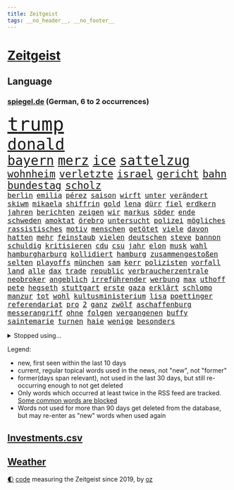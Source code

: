 ```yaml
---
title: Zeitgeist
tags: __no_header__, __no_footer__
---
```


# [Zeitgeist](https://oliz.io/zeitgeist/)

## Language

<h3><a href="https://www.spiegel.de" target="_blank">spiegel.de</a> (German, 6 to 2 occurrences)</h3>
<p style="font-family:monospace">
<span style="font-size:32pt"><a href="news_links.html#trump" class="current">trump</a></span>
<br>
<span style="font-size:27pt"><a href="news_links.html#donald" class="current">donald</a></span>
<br>
<span style="font-size:22pt"><a href="news_links.html#bayern" class="current">bayern</a></span>
<span style="font-size:22pt"><a href="news_links.html#merz" class="current">merz</a></span>
<span style="font-size:22pt"><a href="news_links.html#ice" class="current">ice</a></span>
<span style="font-size:22pt"><a href="news_links.html#sattelzug" class="new">sattelzug</a></span>
<br>
<span style="font-size:17pt"><a href="news_links.html#wohnheim" class="new">wohnheim</a></span>
<span style="font-size:17pt"><a href="news_links.html#verletzte" class="current">verletzte</a></span>
<span style="font-size:17pt"><a href="news_links.html#israel" class="current">israel</a></span>
<span style="font-size:17pt"><a href="news_links.html#gericht" class="current">gericht</a></span>
<span style="font-size:17pt"><a href="news_links.html#bahn" class="current">bahn</a></span>
<span style="font-size:17pt"><a href="news_links.html#bundestag" class="current">bundestag</a></span>
<span style="font-size:17pt"><a href="news_links.html#scholz" class="current">scholz</a></span>
<br>
<span style="font-size:12pt"><a href="news_links.html#berlin" class="current">berlin</a></span>
<span style="font-size:12pt"><a href="news_links.html#emilia" class="current">emilia</a></span>
<span style="font-size:12pt"><a href="news_links.html#pérez" class="current">pérez</a></span>
<span style="font-size:12pt"><a href="news_links.html#saison" class="current">saison</a></span>
<span style="font-size:12pt"><a href="news_links.html#wirft" class="current">wirft</a></span>
<span style="font-size:12pt"><a href="news_links.html#unter" class="current">unter</a></span>
<span style="font-size:12pt"><a href="news_links.html#verändert" class="current">verändert</a></span>
<span style="font-size:12pt"><a href="news_links.html#skiwm" class="new">skiwm</a></span>
<span style="font-size:12pt"><a href="news_links.html#mikaela" class="current">mikaela</a></span>
<span style="font-size:12pt"><a href="news_links.html#shiffrin" class="current">shiffrin</a></span>
<span style="font-size:12pt"><a href="news_links.html#gold" class="current">gold</a></span>
<span style="font-size:12pt"><a href="news_links.html#lena" class="new">lena</a></span>
<span style="font-size:12pt"><a href="news_links.html#dürr" class="current">dürr</a></span>
<span style="font-size:12pt"><a href="news_links.html#fiel" class="current">fiel</a></span>
<span style="font-size:12pt"><a href="news_links.html#erdkern" class="new">erdkern</a></span>
<span style="font-size:12pt"><a href="news_links.html#jahren" class="current">jahren</a></span>
<span style="font-size:12pt"><a href="news_links.html#berichten" class="current">berichten</a></span>
<span style="font-size:12pt"><a href="news_links.html#zeigen" class="current">zeigen</a></span>
<span style="font-size:12pt"><a href="news_links.html#wir" class="current">wir</a></span>
<span style="font-size:12pt"><a href="news_links.html#markus" class="current">markus</a></span>
<span style="font-size:12pt"><a href="news_links.html#söder" class="current">söder</a></span>
<span style="font-size:12pt"><a href="news_links.html#ende" class="current">ende</a></span>
<span style="font-size:12pt"><a href="news_links.html#schweden" class="current">schweden</a></span>
<span style="font-size:12pt"><a href="news_links.html#amoktat" class="new">amoktat</a></span>
<span style="font-size:12pt"><a href="news_links.html#örebro" class="new">örebro</a></span>
<span style="font-size:12pt"><a href="news_links.html#untersucht" class="current">untersucht</a></span>
<span style="font-size:12pt"><a href="news_links.html#polizei" class="current">polizei</a></span>
<span style="font-size:12pt"><a href="news_links.html#mögliches" class="current">mögliches</a></span>
<span style="font-size:12pt"><a href="news_links.html#rassistisches" class="current">rassistisches</a></span>
<span style="font-size:12pt"><a href="news_links.html#motiv" class="current">motiv</a></span>
<span style="font-size:12pt"><a href="news_links.html#menschen" class="current">menschen</a></span>
<span style="font-size:12pt"><a href="news_links.html#getötet" class="current">getötet</a></span>
<span style="font-size:12pt"><a href="news_links.html#viele" class="current">viele</a></span>
<span style="font-size:12pt"><a href="news_links.html#davon" class="current">davon</a></span>
<span style="font-size:12pt"><a href="news_links.html#hatten" class="current">hatten</a></span>
<span style="font-size:12pt"><a href="news_links.html#mehr" class="current">mehr</a></span>
<span style="font-size:12pt"><a href="news_links.html#feinstaub" class="new">feinstaub</a></span>
<span style="font-size:12pt"><a href="news_links.html#vielen" class="current">vielen</a></span>
<span style="font-size:12pt"><a href="news_links.html#deutschen" class="current">deutschen</a></span>
<span style="font-size:12pt"><a href="news_links.html#steve" class="current">steve</a></span>
<span style="font-size:12pt"><a href="news_links.html#bannon" class="current">bannon</a></span>
<span style="font-size:12pt"><a href="news_links.html#schuldig" class="current">schuldig</a></span>
<span style="font-size:12pt"><a href="news_links.html#kritisieren" class="current">kritisieren</a></span>
<span style="font-size:12pt"><a href="news_links.html#cdu" class="current">cdu</a></span>
<span style="font-size:12pt"><a href="news_links.html#csu" class="current">csu</a></span>
<span style="font-size:12pt"><a href="news_links.html#jahr" class="current">jahr</a></span>
<span style="font-size:12pt"><a href="news_links.html#elon" class="current">elon</a></span>
<span style="font-size:12pt"><a href="news_links.html#musk" class="current">musk</a></span>
<span style="font-size:12pt"><a href="news_links.html#wahl" class="current">wahl</a></span>
<span style="font-size:12pt"><a href="news_links.html#hamburgharburg" class="new">hamburgharburg</a></span>
<span style="font-size:12pt"><a href="news_links.html#kollidiert" class="current">kollidiert</a></span>
<span style="font-size:12pt"><a href="news_links.html#hamburg" class="current">hamburg</a></span>
<span style="font-size:12pt"><a href="news_links.html#zusammengestoßen" class="current">zusammengestoßen</a></span>
<span style="font-size:12pt"><a href="news_links.html#selten" class="current">selten</a></span>
<span style="font-size:12pt"><a href="news_links.html#playoffs" class="current">playoffs</a></span>
<span style="font-size:12pt"><a href="news_links.html#münchen" class="current">münchen</a></span>
<span style="font-size:12pt"><a href="news_links.html#sam" class="current">sam</a></span>
<span style="font-size:12pt"><a href="news_links.html#kerr" class="current">kerr</a></span>
<span style="font-size:12pt"><a href="news_links.html#polizisten" class="current">polizisten</a></span>
<span style="font-size:12pt"><a href="news_links.html#vorfall" class="current">vorfall</a></span>
<span style="font-size:12pt"><a href="news_links.html#land" class="current">land</a></span>
<span style="font-size:12pt"><a href="news_links.html#alle" class="current">alle</a></span>
<span style="font-size:12pt"><a href="news_links.html#dax" class="current">dax</a></span>
<span style="font-size:12pt"><a href="news_links.html#trade" class="new">trade</a></span>
<span style="font-size:12pt"><a href="news_links.html#republic" class="new">republic</a></span>
<span style="font-size:12pt"><a href="news_links.html#verbraucherzentrale" class="current">verbraucherzentrale</a></span>
<span style="font-size:12pt"><a href="news_links.html#neobroker" class="new">neobroker</a></span>
<span style="font-size:12pt"><a href="news_links.html#angeblich" class="current">angeblich</a></span>
<span style="font-size:12pt"><a href="news_links.html#irreführender" class="new">irreführender</a></span>
<span style="font-size:12pt"><a href="news_links.html#werbung" class="current">werbung</a></span>
<span style="font-size:12pt"><a href="news_links.html#max" class="current">max</a></span>
<span style="font-size:12pt"><a href="news_links.html#uthoff" class="new">uthoff</a></span>
<span style="font-size:12pt"><a href="news_links.html#pete" class="current">pete</a></span>
<span style="font-size:12pt"><a href="news_links.html#hegseth" class="current">hegseth</a></span>
<span style="font-size:12pt"><a href="news_links.html#stuttgart" class="current">stuttgart</a></span>
<span style="font-size:12pt"><a href="news_links.html#erste" class="current">erste</a></span>
<span style="font-size:12pt"><a href="news_links.html#gaza" class="current">gaza</a></span>
<span style="font-size:12pt"><a href="news_links.html#erklärt" class="current">erklärt</a></span>
<span style="font-size:12pt"><a href="news_links.html#schlomo" class="new">schlomo</a></span>
<span style="font-size:12pt"><a href="news_links.html#manzur" class="new">manzur</a></span>
<span style="font-size:12pt"><a href="news_links.html#tot" class="current">tot</a></span>
<span style="font-size:12pt"><a href="news_links.html#wohl" class="current">wohl</a></span>
<span style="font-size:12pt"><a href="news_links.html#kultusministerium" class="new">kultusministerium</a></span>
<span style="font-size:12pt"><a href="news_links.html#lisa" class="current">lisa</a></span>
<span style="font-size:12pt"><a href="news_links.html#poettinger" class="current">poettinger</a></span>
<span style="font-size:12pt"><a href="news_links.html#referendariat" class="current">referendariat</a></span>
<span style="font-size:12pt"><a href="news_links.html#pro" class="current">pro</a></span>
<span style="font-size:12pt"><a href="news_links.html#2" class="current">2</a></span>
<span style="font-size:12pt"><a href="news_links.html#ganz" class="current">ganz</a></span>
<span style="font-size:12pt"><a href="news_links.html#zwölf" class="current">zwölf</a></span>
<span style="font-size:12pt"><a href="news_links.html#aschaffenburg" class="current">aschaffenburg</a></span>
<span style="font-size:12pt"><a href="news_links.html#messerangriff" class="current">messerangriff</a></span>
<span style="font-size:12pt"><a href="news_links.html#ohne" class="current">ohne</a></span>
<span style="font-size:12pt"><a href="news_links.html#folgen" class="current">folgen</a></span>
<span style="font-size:12pt"><a href="news_links.html#vergangenen" class="current">vergangenen</a></span>
<span style="font-size:12pt"><a href="news_links.html#buffy" class="new">buffy</a></span>
<span style="font-size:12pt"><a href="news_links.html#saintemarie" class="new">saintemarie</a></span>
<span style="font-size:12pt"><a href="news_links.html#turnen" class="current">turnen</a></span>
<span style="font-size:12pt"><a href="news_links.html#haie" class="new">haie</a></span>
<span style="font-size:12pt"><a href="news_links.html#wenige" class="current">wenige</a></span>
<span style="font-size:12pt"><a href="news_links.html#besonders" class="current">besonders</a></span>
</p>
<details>
<summary>Stopped using...</summary>
<p class="former" style="font-size:12pt">
besorgt(1572) lufthansa(1572) verlegt(1572) angeklagt(1571) 37(1570) anspruch(1570) arbeitsplatz(1570) bereich(1570) entlastet(1570) umfeld(1570) versuchten(1570) 2015(1569) arm(1569) aufgefordert(1569) konzerne(1569) mediziner(1569) festnahme(1568) steigende(1568) veranstaltung(1568) verschiebt(1568) 5(1567) frankfurter(1567) klein(1567) lastwagen(1567) sachsenanhalt(1567) usbundesstaat(1567) bayerischen(1566) nummer(1566) szenen(1566) terroristen(1566) vielerorts(1566) altes(1565) blicken(1565) britischer(1565) kämpfte(1565) mai(1565) menge(1565) minute(1565) schwarzen(1565) härter(1564) jagd(1564) party(1564) rückschlag(1564) spdpolitiker(1564) ursula(1564) wales(1564) übersicht(1564) genannt(1563) hinterlassen(1563) solle(1563) street(1563) thailand(1563) zeichnet(1563) zurzeit(1563) anne(1562) fällen(1562) messi(1562) orbán(1562) rand(1562) ungarns(1562) viktor(1562) hubschrauber(1561) streitkräfte(1561) trennung(1560) verbreiten(1560) hubertus(1559) störung(1559) 32(1558) größter(1558) leyen(1558) vorstellen(1558) hotels(1557) kürzlich(1557) trafen(1557) lkw(1556) aufnahme(1555) anzeichen(1554) eigentümer(1554) schüssen(1554) erkrankt(1553) stieg(1553) gesamten(1552) brechen(1548) konsum(1548) polnische(1548) behalten(1546) empfiehlt(1546) beschlagnahmt(1543) großem(1543) pkw(1543) politikerin(1541) sportler(1538) top(1538) katar(1536) dauert(1526) hinweis(1526) günther(1525) entspannt(1518) verdoppelt(1517) gebieten(1513) schadensersatz(1506) blut(1390) airline(1380) videoaufnahmen(1325) bundesanwaltschaft(1298) wellen(1276) gesund(1274) weibliche(1265) schwarz(1262) exil(1257) haushalt(1238) hawaii(1230) tiger(1222) rauswurf(1203) einschätzungen(1201) zentralen(1196) zeitpunkt(1189) volksverhetzung(1184) bekannteste(1166) unserem(1162) airlines(1161) außenministerium(1152) kiews(1152) schloss(1141) buschmann(1134) texte(1132) waffenlieferungen(1123) ring(1111) überwachung(1109) desto(1108) lohnen(1080) terror(1058) beschuss(1055) unmittelbar(1051) kriegsbeginn(1037) iranische(1034) erlauben(1024) gewerkschaften(1022) ausstieg(1014) schwarzes(1011) verärgert(997) perfekte(993) harter(986) ehrt(983) suchte(981) computer(975) verklagen(973) japanische(968) galten(965) zufrieden(965) tierschützer(961) jimmy(957) schwimmen(948) quiz(943) jemals(939) tägliches(935) erlegen(928) islamisten(924) ähnlichen(923) zurückhaltung(918) effekt(908) gehirn(907) allgemeinwissen(886) geschehens(886) politischgesellschaftlichen(886) themengebieten(886) kompliziert(850) überraschenden(848) lionel(841) carter(831) deuten(828) rückstand(825) kohl(822) luftangriffe(813) wirtschaftliche(793) technische(786) fenster(782) machtkampf(779) flogen(774) reichsbürger(761) überschritten(761) viertagewoche(754) befasst(735) getragen(733) liebt(732) rechtsaußen(723) gravierende(719) kleinere(717) läufer(715) anlagen(682) höcke(677) bier(670) startete(660) boomt(658) fußballverband(650) helmut(643) evakuierung(629) katrin(624) spektakulären(617) pilot(616) neuwahlen(611) sächsischen(597) erkennt(596) cool(594) rasen(592) rechtsextremer(586) stellvertretende(579) langjährigen(575) verteuern(566) eauto(556) durchschnitt(554) heim(554) höheren(552) strenger(552) torwart(540) erschien(539) erschweren(536) südkoreanische(536) genossen(532) gedreht(530) völkermord(528) dauerte(521) drehte(519) trinken(507) besserung(501) vorgang(496) aserbaidschan(493) teslachef(484) überraschte(484) management(472) 22jährige(470) absicht(470) aufruhr(470) gerechnet(470) nächte(468) kippt(466) haftbefehle(464) propalästinensische(459) bundes(456) geräumt(453) reagierten(450) verwenden(443) attraktiver(442) gestritten(428) reichweite(420) bereichen(418) bett(418) damaligen(415) stoffe(411) hits(406) rauch(405) erschoss(403) politischer(403) bahnen(402) österreicher(393) geschützt(392) abgefeuert(387) bezeichnete(386) normalerweise(385) kreise(382) barack(378) format(376) katz(372) sächsische(371) japaner(368) darsteller(365) ball(363) verbündete(361) sap(360) great(359) weltstar(359) finanzielle(358) go(356) pünktlich(356) ismail(355) manipulation(355) korrigiert(354) nackte(354) hummels(353) gefühle(350) inakzeptabel(349) mats(349) trainers(348) gitarrist(346) rechtlichen(345) riefen(345) gefälschter(342) anfeindungen(337) glimpflich(332) rechtslage(331) agenda(330) schweigegeldprozess(330) unangenehme(326) jenseits(325) superstars(324) verdachts(323) eukommissionspräsidentin(322) parlamentarischen(321) beworfen(318) scheidung(316) alec(315) baldwin(315) khamenei(315) vorab(314) dürfe(305) schnelles(305) aktie(300) ausprobiert(300) passagieren(299) balkon(298) modernen(297) auswärtigen(296) statistische(293) dürre(292) fangen(292) bedingung(291) gegend(291) einheimische(290) israelgazakonflikt(290) set(290) ursachen(290) alias(289) instanz(288) verrat(285) gesenkt(283) zahlreicher(283) leuten(281) leitungen(280) zivilgesellschaft(279) obdachlosen(278) breitet(277) längste(275) atomenergiebehörde(274) kontrollen(274) außergewöhnliche(273) mau(273) militärischer(271) dschihadisten(270) beck(269) sportwissenschaftler(269) wittert(268) ewig(267) unglücklich(267) bußgeld(266) meinungsfreiheit(265) protokoll(264) dänische(262) laufender(262) vorfalls(262) hals(259) heizt(259) aufkommen(257) liest(257) heimatstadt(256) arbeitslosigkeit(255) bnd(255) reiz(255) regensburg(251) schütze(251) kanzlerschaft(250) auszubildende(249) feier(249) gottschalk(249) bilden(248) südamerika(248) weicht(245) kaulitz(244) s(242) verbrenneraus(242) breiten(241) neueste(241) notarzt(241) trainierte(241) entsprechend(240) glaubte(240) bahnverkehr(239) dresdner(237) paradies(237) crash(236) evakuierungen(236) ereignisse(235) scharfen(233) papa(231) hinein(230) besiegte(229) koalitionen(228) normalen(227) johnny(225) lügt(224) angelina(223) co₂ausstoß(223) atem(221) bester(221) surfer(221) netflixdoku(220) koma(217) süddeutschland(217) einzelhandel(216) gelebt(215) reihen(214) zoff(214) füllkrug(213) niclas(213) zeug(213) gelitten(212) sang(212) verlobt(209) erlebnis(208) kontinent(208) schwarzarbeit(208) bewahrt(207) eingebrochen(207) lothar(203) ryanair(201) hingewiesen(200) küren(200) häufigsten(199) peinlich(199) versteigerung(199) zugunsten(196) schmiedet(194) simone(193) jährlich(192) vermutung(191) bemühungen(190) nordwesten(190) eigentliche(189) fiasko(189) probe(189) zutiefst(188) steuert(187) altern(185) plätze(185) schwedische(185) kanzlerkandidatin(184) mobilisieren(183) glücklicher(182) regierungsbildung(182) cdumann(181) durststrecke(181) prämie(181) ablenken(180) bswchefin(180) grafiken(178) haar(178) vorhat(178) a1(177) benutzen(177) zögern(176) sozialdemokrat(175) öffentlicher(175) ices(174) northvolt(173) personalie(173) gerissen(172) lee(172) vermächtnis(172) zugesagt(172) suchmaschine(170) frontal(169) beschäftigung(168) jubiläum(168) kreuzfahrt(168) ludwig(167) verbliebenen(167) medienkonsum(166) rechner(166) wagte(166) anwältin(162) thesen(162) traditionelle(162) umfragewerte(162) annulliert(161) zone(161) bagger(160) bedrohlich(160) senden(160) verpasste(160) georgia(159) hans(159) krankschreibung(159) reichlich(159) satiriker(159) geübt(158) kanal(158) strafverfolgung(158) beliefern(157) brennender(157) diebesgut(157) übelkeit(156) busunfall(155) konjunkturflaute(155) verlusten(155) empfehlung(154) prangern(154) unterhaltung(154) viermal(154) krönt(153) typisch(153) beeindruckte(152) besetzen(151) rekrutiert(151) fassade(150) pate(150) gerammt(149) krüger(149) parteichefin(148) export(147) fläche(147) freiburger(147) strafmaß(147) beruht(146) entertainer(146) liege(145) andernfalls(144) greifswald(144) 94(143) böllern(143) gescheiterte(143) júnior(143) umsätze(143) vinícius(143) alarmierende(142) bentancur(142) bezeichnen(142) container(142) rodrigo(142) tournee(142) amtes(141) tsmc(141) donnerstagmorgen(140) manhattan(140) pierce(140) standorte(140) warb(139) entfernung(137) fpöchef(137) instrumentalisiert(137) ralph(137) überwacht(137) entnommen(136) gonzález(136) umfassend(136) konzentrieren(135) landesverband(135) liam(135) trumpfan(135) kopftuch(133) sternekoch(133) beschimpfte(132) festlegen(132) getötete(131) heidenheim(131) intensivstation(131) militärjunta(131) nehme(131) ricky(131) scheiterns(131) überfalls(131) impfen(130) grundsätzlich(129) maren(129) metas(129) priester(129) versammlung(129) auslandsreise(128) avignon(128) floh(128) geschenke(128) missgeschick(128) 2027(127) baggerfahrer(126) freigestellt(126) verüben(126) dreieck(125) fossilien(125) hill(125) lehrreich(125) spö(125) jets(123) leipziger(123) milizen(123) bastelt(122) heimisch(122) madrids(122) antisemitisch(121) depp(121) carolabrücke(120) anderson(119) fußballwm(119) gesetzlichen(119) krankenversicherung(119) reale(119) beträge(118) bühnen(118) freundlich(118) verkehrsbehinderungen(118) begeisterte(117) bemerkung(117) dieter(117) verdiente(117) einkommens(116) elternzeit(116) hof(116) katastrophengebiet(116) lahmt(116) falschbehauptung(115) fell(114) härteren(114) gewordenen(113) mächtigste(113) nebel(113) skispringen(113) 180000(111) direction(111) as(110) lieb(110) nadel(110) offenheit(110) spdkanzler(110) streitigkeiten(110) arizona(109) holland(109) neuwagen(109) viralen(109) artenvielfalt(108) bedenkliche(108) heutzutage(108) symptome(108) techkonzern(108) verrückt(108) antisemitismusbeauftragte(107) mohamed(107) prangert(107) insolvenzverwalter(105) jusos(105) niederländisches(104) renommierte(104) republikanern(104) strafzettel(104) ungeklärt(104) bösewicht(103) punk(103) ausgrenzung(102) keeper(102) regional(102) brett(101) citys(101) filmbranche(101) koalitionsgespräche(101) preisentwicklung(101) unattraktiver(101) brady(100) geregelt(100) lungenentzündung(100) umweltverschmutzung(100) bundesparteitag(99) teuerung(99) aires(98) buenos(98) energieexperte(98) parks(98) garfield(96) gary(96) miese(96) mittelstand(96) schweizerin(96) zusätzlich(96) örtlichen(96) chip(94) erfassen(94) saporischschja(94) selbstkritisch(94) beschuldigten(93) florence(93) hall(93) nationalteam(93) pugh(93) wanderwitz(93) studenten(92) unterschrift(92) angepriesen(91) bewarb(91) büros(91) gesteigert(91) quadratmeter(91) schäumt(91) gebühren(90) ferres(89) planungen(89) veronica(89) vorstellungen(89) drohnenalarm(88) iwf(88) kinderkrankheiten(88) kontrollieren(88) musical(88) plakativ(88) pub(88) rüstungsindustrie(88) zugausfälle(88) beamtenbund(87) rekordzahl(87) typischen(87) überschaubar(87) bestandsaufnahme(86) elan(86) havarie(86) restmüll(86) entsorgt(85) opel(85) schwab(85) airlinechef(84) gekoppelt(84) kommissare(84) regierungswechsel(84) youssef(84) beachtet(83) beatles(83) freigelegt(83) humanitärer(83) limitierte(83) payne(83) polizeibehörden(83) qual(83) spielfilm(83) brennende(82) orcas(82) zendaya(82) zusammenstoß(82) drag(81) soziologe(81) spdabgeordneten(81) spiegelbericht(81) taschengeld(81) tumult(81) wachsenden(81) inszenierte(80) kulturelles(80) längerem(80) meloniregierung(80) oberlandesgericht(80) stehenden(80) forschungsergebnisse(79) jva(79) mexico(79) rookie(79) tonnenweise(79) verschwiegen(79) 45000(78) decathlon(78) skrupellosen(78) unanständig(78) verschmutzt(78) vorherrschaft(78) zugesprochen(78) zweikampf(78) hochschulpräsidentin(77) kurdische(77) schauspielern(77) spiderman(77) triumphieren(77) vorbilder(77) wecker(77) 84(76) dartswm(76) laufendem(76) unausgegoren(76) ökonom(76) ausgestiegen(75) auswege(75) beschädigen(75) central(75) filmemacher(75) haushaltshilfe(75) reinigungskraft(75) suizid(75) tankstelle(75) cduabgeordneter(74) fusion(74) romeo(74) totale(74) unterdrückung(74) früchte(73) fähre(73) jahreswechsel(73) mutige(73) natobeitritt(73) radikalsten(73) träumten(73) überprüfen(73) antisemitismusbeauftragten(72) beibehalten(72) bekomme(72) bürgerkriegsland(72) doppelgängerwettbewerb(72) komikerin(72) männerfeindlichkeit(72) nordkoreanischer(72) trumpfans(72) winden(72) zurückzukehren(72) arbeitsagentur(71) ausmaße(71) datet(71) luftfahrt(71) nordsyrien(71) platte(71) zentral(71) bürgermeisterin(70) daglo(70) drehbuchautor(70) existenzielle(70) fernsehsender(70) größtenteils(70) hamdan(70) innenpolitische(70) louisiana(70) pokémon(70) streich(70) verhaltensweisen(70) zufriedenheit(70) 600000(69) angestellter(69) elektroautomarke(69) ernähren(69) fähigkeit(69) gründerin(69) kapituliert(69) mohammadi(69) narges(69) tätlichkeit(69) wahlempfehlungen(69) bellingham(68) dani(68) fernhalten(68) hills(68) jude(68) krankmeldungen(68) mist(68) ray(68) tierschützern(68) verbote(68) vermissen(68) abzuhalten(67) bestseller(67) falsches(67) gerast(67) greife(67) hotzo(67) streben(67) teilnehmerinnen(67) cocktails(66) fehlender(66) suspendierten(66) böller(65) drohnenaufnahmen(65) provokanten(65) grundsätzliche(64) halbiert(64) ruhig(64) unbequem(64) witzig(64) gefahndet(63) gesetzlicher(63) glatt(63) großzügigen(63) lopez(63) sms(63) bereitschaft(62) cheney(62) luxusuhren(62) parteiinterne(62) personalmangel(62) reichsbürgern(62) dune(61) europäisch(61) kurioses(61) tendiert(61) ungesund(61) anstand(60) fahrzeugkontrolle(60) vegan(60) commerce(59) monopoly(59) muskeln(59) biennale(58) diebin(58) finanzieren(58) maskiert(58) nikki(58) platzen(58) preisverleihung(58) tiramisu(58) tortenheber(58) unsichere(58) versteckten(58) verweisen(58) 3600(57) bezüge(57) entkriminalisierung(57) erzbistum(57) gasversorger(57) hindernis(57) kabinettsposten(57) monica(57) paaren(57) schneefall(57) schwangerschaftsabbrüche(57) verständigt(57) überfluten(57) aleppo(56) erfindungen(56) krawalle(56) teslafahrer(56) alijew(55) anleitung(55) aserbaidschans(55) ilham(55) regie(55) schockwellen(55) sämtliche(55) brenzligen(54) erklärungen(54) familienfreundliche(54) abschätzen(53) bereitete(53) exklusivsten(53) arbeitsvertrag(52) blindgänger(52) eröffnen(52) fußballkommentator(52) neuschnee(52) stufen(52) zeitnah(52) bobfahrerin(51) bosse(51) buckwitz(51) doppelgänger(51) erotikplattform(51) grummelt(51) helsinki(51) maralago(51) onlyfans(51) simulator(51) verlangte(51) insolvenzen(50) widersetzt(50) 62(49) anita(49) bergauf(49) besteuert(49) einbußen(49) einreisekontrollen(49) gitarre(49) römischen(49) winkte(49) designierter(48) ferdinand(48) hanteln(48) rekruten(48) schenk(48) schneefälle(48) trank(48) models(47) münzen(47) nachtklub(47) wintereinbruch(47) bewusstsein(46) bildzeitung(46) chirurgie(46) entsandt(46) hebamme(46) seekabel(46) aleph(45) alpha(45) bedenklich(45) bono(45) flugreisen(45) heidelberger(45) schneien(45) spitzensport(45) vizechef(45) extra(44) feindliches(44) komplizen(44) manches(44) sergey(44) steel(44) citymaut(43) heeres(43) scheibe(43) sorgerecht(43) spruch(43) technologisch(43) tvexperte(43) zugreisen(43) ausgangslage(42) ballauf(42) bunt(42) fiennes(42) kellogg(42) mobilität(42) wggarantie(42) wgzimmer(42) wochenlangen(42) ita(41) italienerin(41) natopartner(41) paschke(41) reinen(41) argument(40) fliegerbombe(40) fortsetzen(40) mythen(40) produktiver(40) schäfer(40) spiegelrecherche(40) strafmaßnahmen(40) trinke(40) unterschriften(40) vorhabens(40) weltmeistertitel(40) 116(39) durcheinander(39) echtzeit(39) haftbedingungen(39) lasse(39) mittelständler(39) strich(39) true(39) vorläufig(39) abschlüsse(38) golfern(38) hebdo(38) nervt(38) verbittern(38) aufzugeben(37) bezeugen(37) lennon(37) staatlicher(37) ungleicher(37) befeuern(36) sabotiert(36) anschieber(35) didier(35) francesco(35) kuckuckskinder(35) notvorräte(35) währung(35) auszeichnungen(34) bewundert(34) eisbaden(34) kannten(34) wildpark(34) ärgern(34) national(33) versicherungskonzerns(33) verstößen(33) affront(32) fehde(32) großraum(32) ham(32) reha(32) transporter(32) vermeintlichen(32) volle(32) älterwerden(32) beruflichen(31) denkmäler(31) entzug(31) freedom(31) plagiate(31) reicher(31) wörter(31) anstellen(30) diagnostiziert(30) globes(30) grausamen(30) maulwurf(30) meteorstrom(30) mittelmäßig(30) fechten(29) freibekommen(29) rezepte(29) schüttelte(29) staatskrise(29) stabilisieren(29) firmenboss(28) haushaltshilfen(28) kanadas(28) landesteile(28) 126(27) drewes(27) feuerzeug(27) gelacht(27) nördlichen(27) pfarrer(27) reichsbürgerkomplex(27) strafverfolger(27) tottenhams(27) trailer(27) 103(26) aufschub(26) bürgergeldempfänger(26) elektronischen(26) feuerzeugwurf(26) hommage(26) op(26) selbstkritik(26) zehnjährige(26) footballsuperstar(25) vorgabe(25) eisigen(24) erwartete(24) gestiegene(24) politikers(24) squid(24) wiener(24) zehnmal(24) 42jährigen(23) küsten(23) pelicots(23) dankbar(22) filmakademie(22) good(22) mitspielern(22) schützte(22) spiegeltitel(22) staunen(22) wahlgang(22) zählten(22) 1972(21) 32jährige(21) dopingtests(21) hüllt(21) khandan(21) liebesleben(21) mischke(21) nasrin(21) reza(21) thilo(21) warteten(21) zusatzbeiträge(21) batteriehersteller(20) cumex(20) einsetzt(20) fahrgast(20) aktienmärkte(19) amtsübernahme(19) brexithardliner(19) limit(19) sechsmal(19) sterblichen(19) todesfahrt(19) demure(18) demut(18) dopingprobe(18) kühlschrank(18) neuerungen(18) nachthimmel(17) pforte(17) travel(17) usstudie(17) veto(17) vorsätze(17) santa(16) temperamente(16) ttt(16) 2045(15) arbeitnehmern(15) baubranche(15) schärfere(15) verleger(15) bremerhaven(14) littler(14) luke(14) verbringt(14) vertauscht(14) wohnort(14) andernorts(13) ausschließlich(13) bekanntgabe(13) beschämend(13) entmachtung(13) großmachtfantasien(13) regierte(13) stromkabel(13) unterkunft(13) vereidigen(13) alkoholfreien(12) einsamer(12) mitspielte(12) turnerbund(12) uskonzerne(12) ziviler(12) damalige(11) demütigungen(11) grünenbundestagsabgeordneten(11) netzagentur(11) oleksandr(11) rücksicht(11) schauspielers(11) spitzenturnerin(11) tabea(11) unterhalt(11)
</p>
</details>
<p>Legend:
<ul>
<li><span class="new">new</span>, first seen within the last 10 days</li>
<li><span class="current">current</span>, regular topical words used in the news, not "new", not "former"</li>
<li><span class="former">former(days span relevant)</span>, not used in the last 30 days, but still re-occurring enough to not get deleted</li>
<li>Only words which occurred at least twice in the RSS feed are tracked. <a href="language/filters.py">Some common words are blocked</a></li>
<li>Words not used for more than 90 days get deleted from the database, but may re-enter as "new" words when used again</li>
</ul>
</p>

## [Investments](investments.html)[.csv](investments.csv)

## [Weather](weather.html)

<footer>
<a href="javascript:toggleTheme()" class="nav">🌓</a>
<a href="https://github.com/ooz/zeitgeist">code</a> measuring the Zeitgeist since 2019, by <a href="https://oliz.io">oz</a>
</footer>
